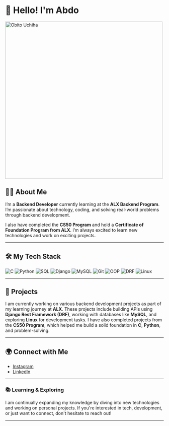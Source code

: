 # 👋 Hello! I'm Abdo                          
   <img src="https://www.wallpaperflare.com/static/109/431/831/anime-naruto-shippuuden-uchiha-obito-sharingan-wallpaper.jpg" alt="Obito Uchiha" width="500" />

## 👨‍💻 About Me
I’m a **Backend Developer** currently learning at the **ALX Backend Program**. I’m passionate about technology, coding, and solving real-world problems through backend development.

I also have completed the **CS50 Program** and hold a **Certificate of Foundation Program from ALX**. I’m always excited to learn new technologies and work on exciting projects.

---

## 🛠️ My Tech Stack
![C](https://img.shields.io/badge/C-00599C?style=for-the-badge&logo=c&logoColor=white)
![Python](https://img.shields.io/badge/Python-3776AB?style=for-the-badge&logo=python&logoColor=white)
![SQL](https://img.shields.io/badge/SQL-4479A1?style=for-the-badge&logo=mysql&logoColor=white)
![Django](https://img.shields.io/badge/Django-092E20?style=for-the-badge&logo=django&logoColor=white)
![MySQL](https://img.shields.io/badge/MySQL-4479A1?style=for-the-badge&logo=mysql&logoColor=white)
![Git](https://img.shields.io/badge/Git-F05032?style=for-the-badge&logo=git&logoColor=white)
![OOP](https://img.shields.io/badge/OOP-004C87?style=for-the-badge&logo=java&logoColor=white)
![DRF](https://img.shields.io/badge/DRF-009688?style=for-the-badge&logo=django&logoColor=white)
![Linux](https://img.shields.io/badge/Linux-FCC624?style=for-the-badge&logo=linux&logoColor=black)

---

## 💼 Projects
I am currently working on various backend development projects as part of my learning journey at **ALX**. These projects include building APIs using **Django Rest Framework (DRF)**, working with databases like **MySQL**, and exploring **Linux** for development tasks. I have also completed projects from the **CS50 Program**, which helped me build a solid foundation in **C**, **Python**, and problem-solving.

---

## 🌍 Connect with Me

- [Instagram](https://www.instagram.com/abdo0_1949/?hl=en#)  
- [LinkedIn](https://www.linkedin.com/in/abdellah-el-ouachama-54522b2b2)

---

### 📚 Learning & Exploring
I am continually expanding my knowledge by diving into new technologies and working on personal projects. If you're interested in tech, development, or just want to connect, don't hesitate to reach out!

---
